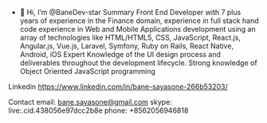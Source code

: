 - 👋 Hi, I’m @BaneDev-star
Summary
Front End Developer with 7 plus years of experience in the Finance domain, experience in full stack hand code
experience in Web and Mobile Applications development using an array of technologies like HTML/HTML5, CSS,
JavaScript, React.js, Angular.js, Vue.js, Laravel, Symfony, Ruby on Rails, React Native, Android, iOS
Expert Knowledge of the UI design process and deliverables throughout the development lifecycle.
Strong knowledge of Object Oriented JavaScript programming

Linkedin
https://www.linkedin.com/in/bane-sayasone-266b53203/

Contact
email: bane.sayasone@gmail.com
skype: live:.cid.438056e97dcc2b8e
phone: +8562056946818
